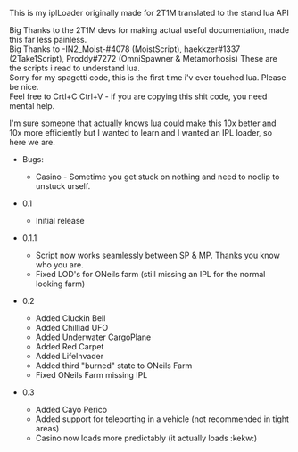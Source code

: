 This is my iplLoader originally made for 2T1M translated to the stand lua API

Big Thanks to the 2T1M devs for making actual useful documentation, made this far less painless.<br>
Big Thanks to -IN2_Moist-#4078 (MoistScript), haekkzer#1337 (2Take1Script), Proddy#7272 (OmniSpawner & Metamorhosis) These are the scripts i read to understand lua.<br>
Sorry for my spagetti code, this is the first time i'v ever touched lua. Please be nice.<br>
Feel free to Crtl+C Ctrl+V - if you are copying this shit code, you need mental help.<br>

I'm sure someone that actually knows lua could make this 10x better and 10x more efficiently but I wanted to learn and I wanted an IPL loader, so here we are.<br>

* Bugs:
	* Casino - Sometime you get stuck on nothing and need to noclip to unstuck urself.

* 0.1
	* Initial release

* 0.1.1
	* Script now works seamlessly between SP & MP. Thanks you know who you are.
	* Fixed LOD's for ONeils farm (still missing an IPL for the normal looking farm)

* 0.2
	* Added Cluckin Bell
	* Added Chilliad UFO
	* Added Underwater CargoPlane
	* Added Red Carpet
	* Added LifeInvader
	* Added third "burned" state to ONeils Farm
	* Fixed ONeils Farm missing IPL

* 0.3
	* Added Cayo Perico
	* Added support for teleporting in a vehicle (not recommended in tight areas)
	* Casino now loads more predictably (it actually loads :kekw:)

